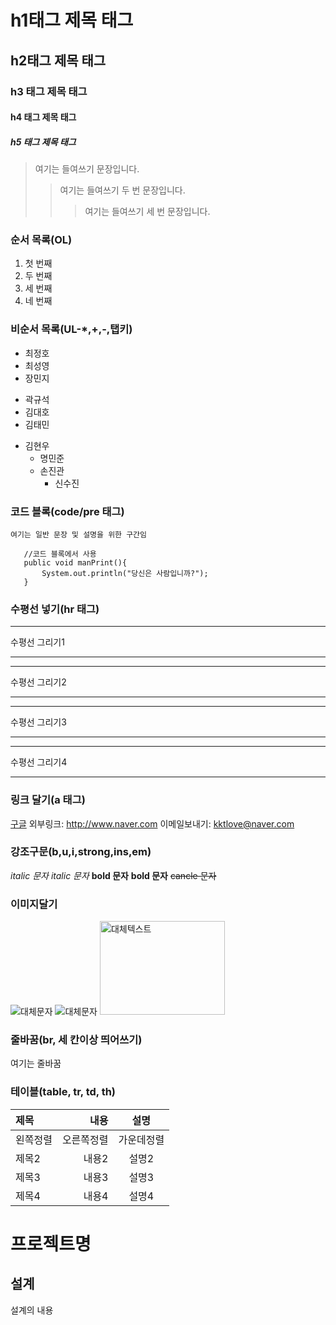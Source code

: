 # h1태그 제목 태그
## h2태그 제목 태그
### h3 태그 제목 태그
#### h4 태그 제목 태그
##### h5 태그 제목 태그 
> 여기는 들여쓰기 문장입니다.
>   > 여기는 들여쓰기 두 번 문장입니다.
>   >   >  여기는 들여쓰기 세 번 문장입니다.

### 순서 목록(OL)
1. 첫 번째
1. 두 번째
1. 세 번째
2. 네 번째

### 비순서 목록(UL-*,+,-,탭키)
* 최정호
* 최성영
* 장민지

+ 곽규석
+ 김대호
+ 김태민

- 김현우
    - 명민준
    - 손진관
        + 신수진


### 코드 블록(code/pre 태그)

    여기는 일반 문장 및 설명을 위한 구간임

```
   //코드 블록에서 사용
   public void manPrint(){
       System.out.println("당신은 사람입니까?");
   } 
```

### 수평선 넣기(hr 태그)
* * *
수평선 그리기1
* * *

***
수평선 그리기2
***

- - -
수평선 그리기3
- - -

-------------
수평선 그리기4
- ------------

### 링크 달기(a 태그)
[구글](https://google.com)
외부링크: <http://www.naver.com>
이메일보내기: <kktlove@naver.com>

### 강조구문(b,u,i,strong,ins,em)
*italic 문자*
_italic 문자_
**bold 문자**
__bold 문자__
~~cancle 문자~~

### 이미지달기
![대체문자](http://placehold.it/300x200/333)
![대체문자](http://placehold.it/300x200/333 "타이틀속성")
<img src="http://placehold.it/300x200/c28" width="200px" height="150px" title="이미지설명" alt="대체텍스트"></img>

### 줄바꿈(br, 세 칸이상 띄어쓰기)
   여기는 줄바꿈

### 테이블(table, tr, td, th)
|제목|내용|설명|
|:------|----------:|:----:|
|왼쪽정렬|오른쪽정렬|가운데정렬|
|제목2|내용2|설명2|
|제목3|내용3|설명3|
|제목4|내용4|설명4|


# 프로젝트명
## 설계
설계의 내용